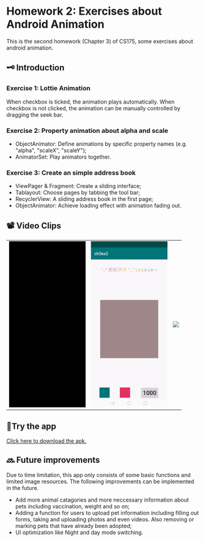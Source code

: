 # Homework 2: Exercises about Android Animation
This is the second homework (Chapter 3) of CS175, some exercises about android animation.

## 🗝️ Introduction
### Exercise 1: Lottie Animation
When checkbox is ticked, the animation plays automatically. When checkbox is not clicked, the animation can be manually controlled by dragging the seek bar.
### Exercise 2: Property animation about alpha and scale
* ObjectAnimator: Define animations by specific property names (e.g. "alpha", "scaleX", "scaleY");
* AnimatorSet: Play animators together.
### Exercise 3: Create an simple address book
* ViewPager & Fragment: Create a sliding interface;
* Tablayout: Choose pages by tabbing the tool bar;
* RecyclerView: A sliding address book in the first page;
* ObjectAnimator: Achieve loading effect with animation fading out.

## 📽️ Video Clips
<table>
    <tr>
        <td ><center><img src="https://github.com/Jessie-jx/homework-LvJiaxi/blob/main/HW2_ch3/Clips/hw3_1.gif" width="200" > </center></td>
        <td ><center><img src="https://github.com/Jessie-jx/homework-LvJiaxi/blob/main/HW2_ch3/Clips/hw3_2.gif" width="200" > </center></td>
        <td ><center><img src="https://github.com/Jessie-jx/homework-LvJiaxi/blob/main/HW2_ch3/Clips/hw3_3.gif" width="200" > </center></td>
    </tr>
</table>


## 📱Try the app
[Click here to download the apk.](https://github.com/Jessie-jx/homework-LvJiaxi/raw/main/HW2_ch3/release/app-release.apk)

## 🔜 Future improvements
Due to time limitation, this app only consists of some basic functions and limited image resources. The following improvements can be implemented in the future.
* Add more animal catagories and more neccessary information about pets including vaccination, weight and so on;
* Adding a function for users to upload pet information including filling out forms, taking and uploading photos and even videos. Also removing or marking pets that have already been adopted;
* UI optimization like Night and day mode switching.
